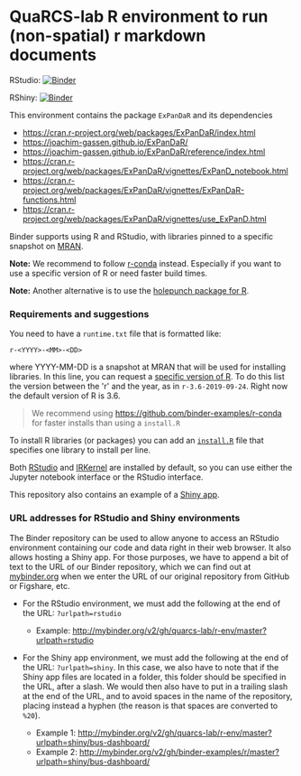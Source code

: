 # QuaRCS-lab R environment to run (non-spatial) r markdown documents

RStudio: [![Binder](http://mybinder.org/badge_logo.svg)](http://mybinder.org/v2/gh/quarcs-lab/r-env/master?urlpath=rstudio)

RShiny: [![Binder](http://mybinder.org/badge_logo.svg)](http://mybinder.org/v2/gh/quarcs-lab/r-env/master?urlpath=shiny/bus-dashboard/)



This environment contains the package `ExPanDaR` and its dependencies

- https://cran.r-project.org/web/packages/ExPanDaR/index.html
- https://joachim-gassen.github.io/ExPanDaR/
- https://joachim-gassen.github.io/ExPanDaR/reference/index.html
- https://cran.r-project.org/web/packages/ExPanDaR/vignettes/ExPanD_notebook.html
- https://cran.r-project.org/web/packages/ExPanDaR/vignettes/ExPanDaR-functions.html
- https://cran.r-project.org/web/packages/ExPanDaR/vignettes/use_ExPanD.html


Binder supports using R and RStudio, with libraries pinned to a specific
snapshot on [MRAN](https://mran.microsoft.com/documents/rro/reproducibility).


**Note:** We recommend to follow [r-conda](https://github.com/binder-examples/r-conda) instead. Especially if you want to use a specific version of R or need faster build times.

**Note:** Another alternative is to use the [holepunch package for R](https://karthik.github.io/holepunch/articles/getting_started.html).

### Requirements and suggestions

You need to have a `runtime.txt` file that is formatted like:

```
r-<YYYY>-<MM>-<DD>
```

where YYYY-MM-DD is a snapshot at MRAN that will be used for installing
libraries. In this line, you can request a [specific
version of R](https://github.com/jupyter/repo2docker/pull/772#issue-313426641). To do this list the version between the 'r'
and the year, as in `r-3.6-2019-09-24`. Right now the default version of R is 3.6.

> We recommend using https://github.com/binder-examples/r-conda for faster installs than using a `install.R`

To install R libraries (or packages) you can add an [`install.R`](install.R) file that specifies one library to install per line.

Both [RStudio](https://www.rstudio.com/) and [IRKernel](https://irkernel.github.io/)
are installed by default, so you can use either the Jupyter notebook interface or
the RStudio interface.

This repository also contains an example of a [Shiny app](https://github.com/binder-examples/r/tree/master/bus-dashboard).

### URL addresses for RStudio and Shiny environments

The Binder repository can be used to allow anyone to access an RStudio environment containing our code and data right
in their web browser. It also allows hosting a Shiny app. For those purposes, we have to append a bit of text to the
URL of our Binder repository, which we can find out at [mybinder.org](https://mybinder.org/) when we enter
the URL of our original repository from GitHub or Figshare, etc.

- For the RStudio environment, we must add the following at the end of the URL: `?urlpath=rstudio`

  - Example: http://mybinder.org/v2/gh/quarcs-lab/r-env/master?urlpath=rstudio

- For the Shiny app environment, we must add the following at the end of the URL: `?urlpath=shiny`. In this case, we
also have to note that if the Shiny app files are located in a folder, this folder should be specified in the URL,
after a slash. We would then also have to put in a trailing slash at the end of the URL, and to avoid spaces in the
name of the repository, placing instead a hyphen (the reason is that spaces are converted to `%20`).

  - Example 1: http://mybinder.org/v2/gh/quarcs-lab/r-env/master?urlpath=shiny/bus-dashboard/
  - Example 2: http://mybinder.org/v2/gh/binder-examples/r/master?urlpath=shiny/bus-dashboard/

